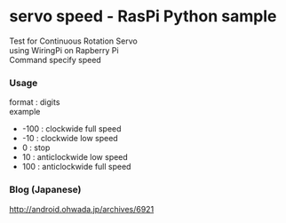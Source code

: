 # servo speed - RasPi Python sample

Test for Continuous Rotation Servo  <br/>
using WiringPi on Rapberry Pi <br/>
Command specify speed <br>

### Usage
format : digits <br>
example <br>
- -100 : clockwide full speed <br>
- -10 : clockwide low speed <br>
- 0 : stop <br>
- 10 : anticlockwide low speed <br>
- 100 : anticlockwide full speed <br>

### Blog (Japanese)
http://android.ohwada.jp/archives/6921
